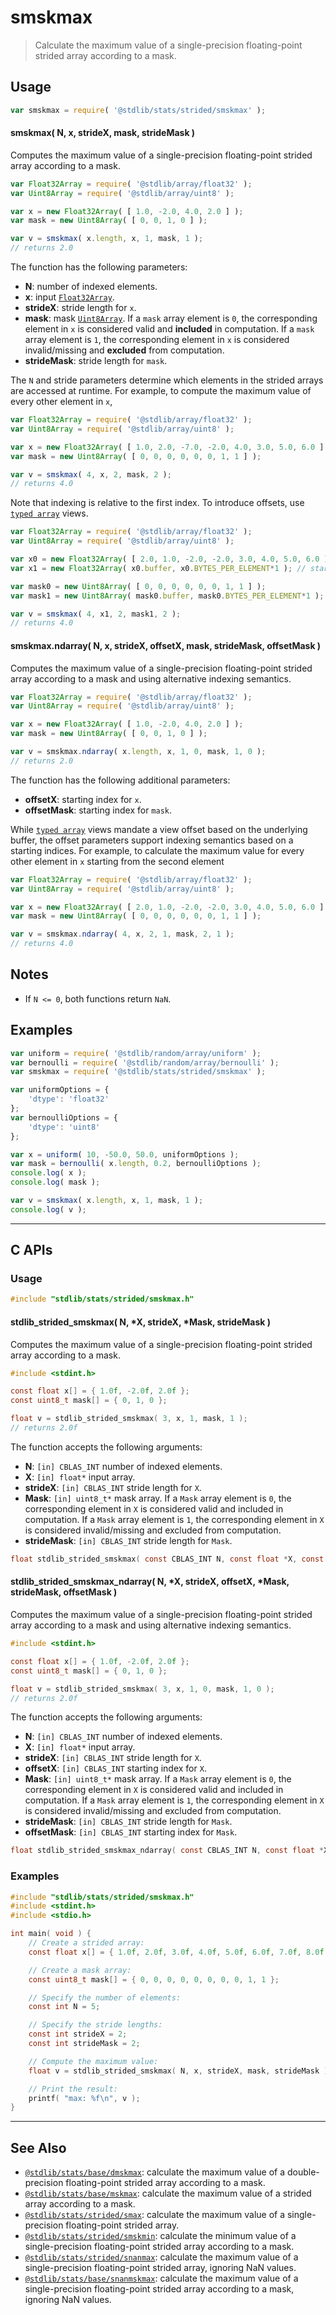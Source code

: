 <!--

@license Apache-2.0

Copyright (c) 2020 The Stdlib Authors.

Licensed under the Apache License, Version 2.0 (the "License");
you may not use this file except in compliance with the License.
You may obtain a copy of the License at

   http://www.apache.org/licenses/LICENSE-2.0

Unless required by applicable law or agreed to in writing, software
distributed under the License is distributed on an "AS IS" BASIS,
WITHOUT WARRANTIES OR CONDITIONS OF ANY KIND, either express or implied.
See the License for the specific language governing permissions and
limitations under the License.

-->

# smskmax

> Calculate the maximum value of a single-precision floating-point strided array according to a mask.

<section class="intro">

</section>

<!-- /.intro -->

<section class="usage">

## Usage

```javascript
var smskmax = require( '@stdlib/stats/strided/smskmax' );
```

#### smskmax( N, x, strideX, mask, strideMask )

Computes the maximum value of a single-precision floating-point strided array according to a mask.

```javascript
var Float32Array = require( '@stdlib/array/float32' );
var Uint8Array = require( '@stdlib/array/uint8' );

var x = new Float32Array( [ 1.0, -2.0, 4.0, 2.0 ] );
var mask = new Uint8Array( [ 0, 0, 1, 0 ] );

var v = smskmax( x.length, x, 1, mask, 1 );
// returns 2.0
```

The function has the following parameters:

-   **N**: number of indexed elements.
-   **x**: input [`Float32Array`][@stdlib/array/float32].
-   **strideX**: stride length for `x`.
-   **mask**: mask [`Uint8Array`][@stdlib/array/uint8]. If a `mask` array element is `0`, the corresponding element in `x` is considered valid and **included** in computation. If a `mask` array element is `1`, the corresponding element in `x` is considered invalid/missing and **excluded** from computation.
-   **strideMask**: stride length for `mask`.

The `N` and stride parameters determine which elements in the strided arrays are accessed at runtime. For example, to compute the maximum value of every other element in `x`,

```javascript
var Float32Array = require( '@stdlib/array/float32' );
var Uint8Array = require( '@stdlib/array/uint8' );

var x = new Float32Array( [ 1.0, 2.0, -7.0, -2.0, 4.0, 3.0, 5.0, 6.0 ] );
var mask = new Uint8Array( [ 0, 0, 0, 0, 0, 0, 1, 1 ] );

var v = smskmax( 4, x, 2, mask, 2 );
// returns 4.0
```

Note that indexing is relative to the first index. To introduce offsets, use [`typed array`][mdn-typed-array] views.

<!-- eslint-disable stdlib/capitalized-comments -->

```javascript
var Float32Array = require( '@stdlib/array/float32' );
var Uint8Array = require( '@stdlib/array/uint8' );

var x0 = new Float32Array( [ 2.0, 1.0, -2.0, -2.0, 3.0, 4.0, 5.0, 6.0 ] );
var x1 = new Float32Array( x0.buffer, x0.BYTES_PER_ELEMENT*1 ); // start at 2nd element

var mask0 = new Uint8Array( [ 0, 0, 0, 0, 0, 0, 1, 1 ] );
var mask1 = new Uint8Array( mask0.buffer, mask0.BYTES_PER_ELEMENT*1 ); // start at 2nd element

var v = smskmax( 4, x1, 2, mask1, 2 );
// returns 4.0
```

#### smskmax.ndarray( N, x, strideX, offsetX, mask, strideMask, offsetMask )

Computes the maximum value of a single-precision floating-point strided array according to a mask and using alternative indexing semantics.

```javascript
var Float32Array = require( '@stdlib/array/float32' );
var Uint8Array = require( '@stdlib/array/uint8' );

var x = new Float32Array( [ 1.0, -2.0, 4.0, 2.0 ] );
var mask = new Uint8Array( [ 0, 0, 1, 0 ] );

var v = smskmax.ndarray( x.length, x, 1, 0, mask, 1, 0 );
// returns 2.0
```

The function has the following additional parameters:

-   **offsetX**: starting index for `x`.
-   **offsetMask**: starting index for `mask`.

While [`typed array`][mdn-typed-array] views mandate a view offset based on the underlying buffer, the offset parameters support indexing semantics based on a starting indices. For example, to calculate the maximum value for every other element in `x` starting from the second element

```javascript
var Float32Array = require( '@stdlib/array/float32' );
var Uint8Array = require( '@stdlib/array/uint8' );

var x = new Float32Array( [ 2.0, 1.0, -2.0, -2.0, 3.0, 4.0, 5.0, 6.0 ] );
var mask = new Uint8Array( [ 0, 0, 0, 0, 0, 0, 1, 1 ] );

var v = smskmax.ndarray( 4, x, 2, 1, mask, 2, 1 );
// returns 4.0
```

</section>

<!-- /.usage -->

<section class="notes">

## Notes

-   If `N <= 0`, both functions return `NaN`.

</section>

<!-- /.notes -->

<section class="examples">

## Examples

<!-- eslint no-undef: "error" -->

```javascript
var uniform = require( '@stdlib/random/array/uniform' );
var bernoulli = require( '@stdlib/random/array/bernoulli' );
var smskmax = require( '@stdlib/stats/strided/smskmax' );

var uniformOptions = {
    'dtype': 'float32'
};
var bernoulliOptions = {
    'dtype': 'uint8'
};

var x = uniform( 10, -50.0, 50.0, uniformOptions );
var mask = bernoulli( x.length, 0.2, bernoulliOptions );
console.log( x );
console.log( mask );

var v = smskmax( x.length, x, 1, mask, 1 );
console.log( v );
```

</section>

<!-- /.examples -->

<!-- C interface documentation. -->

* * *

<section class="c">

## C APIs

<!-- Section to include introductory text. Make sure to keep an empty line after the intro `section` element and another before the `/section` close. -->

<section class="intro">

</section>

<!-- /.intro -->

<!-- C usage documentation. -->

<section class="usage">

### Usage

```c
#include "stdlib/stats/strided/smskmax.h"
```

#### stdlib_strided_smskmax( N, \*X, strideX, \*Mask, strideMask )

Computes the maximum value of a single-precision floating-point strided array according to a mask.

```c
#include <stdint.h>

const float x[] = { 1.0f, -2.0f, 2.0f };
const uint8_t mask[] = { 0, 1, 0 };

float v = stdlib_strided_smskmax( 3, x, 1, mask, 1 );
// returns 2.0f
```

The function accepts the following arguments:

-   **N**: `[in] CBLAS_INT` number of indexed elements.
-   **X**: `[in] float*` input array.
-   **strideX**: `[in] CBLAS_INT` stride length for `X`.
-   **Mask**: `[in] uint8_t*` mask array. If a `Mask` array element is `0`, the corresponding element in `X` is considered valid and included in computation. If a `Mask` array element is `1`, the corresponding element in `X` is considered invalid/missing and excluded from computation.
-   **strideMask**: `[in] CBLAS_INT` stride length for `Mask`.

```c
float stdlib_strided_smskmax( const CBLAS_INT N, const float *X, const CBLAS_INT strideX, const uint8_t *Mask, const CBLAS_INT strideMask );
```

<!-- lint disable maximum-heading-length -->

#### stdlib_strided_smskmax_ndarray( N, \*X, strideX, offsetX, \*Mask, strideMask, offsetMask )

Computes the maximum value of a single-precision floating-point strided array according to a mask and using alternative indexing semantics.

```c
#include <stdint.h>

const float x[] = { 1.0f, -2.0f, 2.0f };
const uint8_t mask[] = { 0, 1, 0 };

float v = stdlib_strided_smskmax( 3, x, 1, 0, mask, 1, 0 );
// returns 2.0f
```

The function accepts the following arguments:

-   **N**: `[in] CBLAS_INT` number of indexed elements.
-   **X**: `[in] float*` input array.
-   **strideX**: `[in] CBLAS_INT` stride length for `X`.
-   **offsetX**: `[in] CBLAS_INT` starting index for `X`.
-   **Mask**: `[in] uint8_t*` mask array. If a `Mask` array element is `0`, the corresponding element in `X` is considered valid and included in computation. If a `Mask` array element is `1`, the corresponding element in `X` is considered invalid/missing and excluded from computation.
-   **strideMask**: `[in] CBLAS_INT` stride length for `Mask`.
-   **offsetMask**: `[in] CBLAS_INT` starting index for `Mask`.

```c
float stdlib_strided_smskmax_ndarray( const CBLAS_INT N, const float *X, const CBLAS_INT strideX, const CBLAS_INT offsetX, const uint8_t *Mask, const CBLAS_INT strideMask, const CBLAS_INT offsetMask );
```

</section>

<!-- /.usage -->

<!-- C API usage notes. Make sure to keep an empty line after the `section` element and another before the `/section` close. -->

<section class="notes">

</section>

<!-- /.notes -->

<!-- C API usage examples. -->

<section class="examples">

### Examples

```c
#include "stdlib/stats/strided/smskmax.h"
#include <stdint.h>
#include <stdio.h>

int main( void ) {
    // Create a strided array:
    const float x[] = { 1.0f, 2.0f, 3.0f, 4.0f, 5.0f, 6.0f, 7.0f, 8.0f, 9.0f, 10.0f };

    // Create a mask array:
    const uint8_t mask[] = { 0, 0, 0, 0, 0, 0, 0, 0, 1, 1 };

    // Specify the number of elements:
    const int N = 5;

    // Specify the stride lengths:
    const int strideX = 2;
    const int strideMask = 2;

    // Compute the maximum value:
    float v = stdlib_strided_smskmax( N, x, strideX, mask, strideMask );

    // Print the result:
    printf( "max: %f\n", v );
}
```

</section>

<!-- /.examples -->

</section>

<!-- /.c -->

<!-- Section for related `stdlib` packages. Do not manually edit this section, as it is automatically populated. -->

<section class="related">

* * *

## See Also

-   <span class="package-name">[`@stdlib/stats/base/dmskmax`][@stdlib/stats/base/dmskmax]</span><span class="delimiter">: </span><span class="description">calculate the maximum value of a double-precision floating-point strided array according to a mask.</span>
-   <span class="package-name">[`@stdlib/stats/base/mskmax`][@stdlib/stats/base/mskmax]</span><span class="delimiter">: </span><span class="description">calculate the maximum value of a strided array according to a mask.</span>
-   <span class="package-name">[`@stdlib/stats/strided/smax`][@stdlib/stats/strided/smax]</span><span class="delimiter">: </span><span class="description">calculate the maximum value of a single-precision floating-point strided array.</span>
-   <span class="package-name">[`@stdlib/stats/strided/smskmin`][@stdlib/stats/strided/smskmin]</span><span class="delimiter">: </span><span class="description">calculate the minimum value of a single-precision floating-point strided array according to a mask.</span>
-   <span class="package-name">[`@stdlib/stats/strided/snanmax`][@stdlib/stats/strided/snanmax]</span><span class="delimiter">: </span><span class="description">calculate the maximum value of a single-precision floating-point strided array, ignoring NaN values.</span>
-   <span class="package-name">[`@stdlib/stats/base/snanmskmax`][@stdlib/stats/base/snanmskmax]</span><span class="delimiter">: </span><span class="description">calculate the maximum value of a single-precision floating-point strided array according to a mask, ignoring NaN values.</span>

</section>

<!-- /.related -->

<!-- Section for all links. Make sure to keep an empty line after the `section` element and another before the `/section` close. -->

<section class="links">

[@stdlib/array/float32]: https://github.com/stdlib-js/stdlib/tree/develop/lib/node_modules/%40stdlib/array/float32

[@stdlib/array/uint8]: https://github.com/stdlib-js/stdlib/tree/develop/lib/node_modules/%40stdlib/array/uint8

[mdn-typed-array]: https://developer.mozilla.org/en-US/docs/Web/JavaScript/Reference/Global_Objects/TypedArray

<!-- <related-links> -->

[@stdlib/stats/base/dmskmax]: https://github.com/stdlib-js/stdlib/tree/develop/lib/node_modules/%40stdlib/stats/base/dmskmax

[@stdlib/stats/base/mskmax]: https://github.com/stdlib-js/stdlib/tree/develop/lib/node_modules/%40stdlib/stats/base/mskmax

[@stdlib/stats/strided/smax]: https://github.com/stdlib-js/stdlib/tree/develop/lib/node_modules/%40stdlib/stats/strided/smax

[@stdlib/stats/strided/smskmin]: https://github.com/stdlib-js/stdlib/tree/develop/lib/node_modules/%40stdlib/stats/strided/smskmin

[@stdlib/stats/strided/snanmax]: https://github.com/stdlib-js/stdlib/tree/develop/lib/node_modules/%40stdlib/stats/strided/snanmax

[@stdlib/stats/base/snanmskmax]: https://github.com/stdlib-js/stdlib/tree/develop/lib/node_modules/%40stdlib/stats/base/snanmskmax

<!-- </related-links> -->

</section>

<!-- /.links -->

